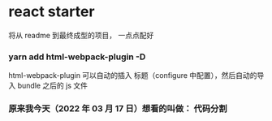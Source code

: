 # react starter

将从 readme 到最终成型的项目， 一点点配好

### yarn add html-webpack-plugin -D

html-webpack-plugin 可以自动的插入 标题（configure 中配置），然后自动的导入 bundle 之后的 js 文件

### 原来我今天（2022 年 03 月 17 日）想看的叫做： 代码分割
